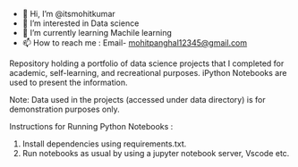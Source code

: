 - 👋 Hi, I’m @itsmohitkumar
- 👀 I’m interested in Data science
- 🌱 I’m currently learning Machile learning 
- 📫 How to reach me : Email- mohitpanghal12345@gmail.com

<!---
itsmohitkumar/itsmohitkumar is a ✨ special ✨ repository because its `README.md` (this file) appears on your GitHub profile.
You can click the Preview link to take a look at your changes.
--->
Repository holding a portfolio of data science projects that I completed for academic, self-learning, and recreational purposes. 
iPython Notebooks are used to present the information.

Note: Data used in the projects (accessed under data directory) is for demonstration purposes only.

Instructions for Running Python Notebooks :

1. Install dependencies using requirements.txt.
2. Run notebooks as usual by using a jupyter notebook server, Vscode etc.
